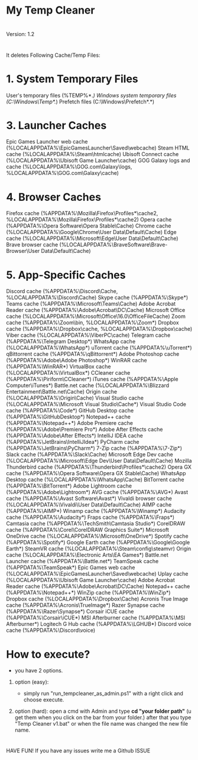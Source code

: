 # My Temp Cleaner 

#

Version: 1.2

#

It deletes Following Cache/Temp Files:

# 1. System Temporary Files
User's temporary files (%TEMP%\*.*)
Windows system temporary files (C:\Windows\Temp\*.*)
Prefetch files (C:\Windows\Prefetch\*.*)

# 3. Launcher Caches
   
Epic Games Launcher web cache (%LOCALAPPDATA%\EpicGamesLauncher\Saved\webcache)
Steam HTML cache (%LOCALAPPDATA%\Steam\htmlcache)
Ubisoft Connect cache (%LOCALAPPDATA%\Ubisoft Game Launcher\cache)
GOG Galaxy logs and cache (%LOCALAPPDATA%\GOG.com\Galaxy\logs, %LOCALAPPDATA%\GOG.com\Galaxy\cache)

# 4. Browser Caches

Firefox cache (%APPDATA%\Mozilla\Firefox\Profiles\*\cache2, %LOCALAPPDATA%\Mozilla\Firefox\Profiles\*\cache2)
Opera cache (%APPDATA%\Opera Software\Opera Stable\Cache)
Chrome cache (%LOCALAPPDATA%\Google\Chrome\User Data\Default\Cache)
Edge cache (%LOCALAPPDATA%\Microsoft\Edge\User Data\Default\Cache)
Brave browser cache (%LOCALAPPDATA%\BraveSoftware\Brave-Browser\User Data\Default\Cache)

# 5. App-Specific Caches
   
Discord cache (%APPDATA%\Discord\Cache, %LOCALAPPDATA%\Discord\Cache)
Skype cache (%APPDATA%\Skype\*)
Teams cache (%APPDATA%\Microsoft\Teams\Cache)
Adobe Acrobat Reader cache (%APPDATA%\Adobe\Acrobat\DC\Cache)
Microsoft Office cache (%LOCALAPPDATA%\Microsoft\Office\16.0\OfficeFileCache)
Zoom cache (%APPDATA%\Zoom\bin, %LOCALAPPDATA%\Zoom\*)
Dropbox cache (%APPDATA%\Dropbox\cache, %LOCALAPPDATA%\Dropbox\cache)
Viber cache (%LOCALAPPDATA%\ViberPC\cache)
Telegram cache (%APPDATA%\Telegram Desktop\*)
WhatsApp cache (%LOCALAPPDATA%\WhatsApp\*)
uTorrent cache (%APPDATA%\uTorrent\*)
qBittorrent cache (%APPDATA%\qBittorrent\*)
Adobe Photoshop cache (%APPDATA%\Adobe\Adobe Photoshop\*)
WinRAR cache (%APPDATA%\WinRAR\*)
VirtualBox cache (%LOCALAPPDATA%\VirtualBox\*)
CCleaner cache (%APPDATA%\Piriform\CCleaner\*)
iTunes cache (%APPDATA%\Apple Computer\iTunes\*)
Battle.net cache (%LOCALAPPDATA%\Blizzard Entertainment\Battle.net\Cache)
Origin cache (%LOCALAPPDATA%\Origin\Cache)
Visual Studio cache (%LOCALAPPDATA%\Microsoft Visual Studio\Cache\*)
Visual Studio Code cache (%APPDATA%\Code\*)
GitHub Desktop cache (%APPDATA%\GitHubDesktop\*)
Notepad++ cache (%APPDATA%\Notepad++\*)
Adobe Premiere cache (%APPDATA%\Adobe\Premiere Pro\*)
Adobe After Effects cache (%APPDATA%\Adobe\After Effects\*)
IntelliJ IDEA cache (%APPDATA%\JetBrains\IntelliJIdea\*)
PyCharm cache (%APPDATA%\JetBrains\PyCharm\*)
7-Zip cache (%APPDATA%\7-Zip\*)
Slack cache (%APPDATA%\Slack\Cache)
Microsoft Edge Dev cache (%LOCALAPPDATA%\Microsoft\Edge Dev\User Data\Default\Cache)
Mozilla Thunderbird cache (%APPDATA%\Thunderbird\Profiles\*\cache2)
Opera GX cache (%APPDATA%\Opera Software\Opera GX Stable\Cache)
WhatsApp Desktop cache (%LOCALAPPDATA%\WhatsApp\Cache)
BitTorrent cache (%APPDATA%\BitTorrent\*)
Adobe Lightroom cache (%APPDATA%\Adobe\Lightroom\*)
AVG cache (%APPDATA%\AVG\*)
Avast cache (%APPDATA%\Avast Software\Avast\*)
Vivaldi browser cache (%LOCALAPPDATA%\Vivaldi\User Data\Default\Cache)
AIMP cache (%APPDATA%\AIMP\*)
Winamp cache (%APPDATA%\Winamp\*)
Audacity cache (%APPDATA%\Audacity\*)
Fraps cache (%APPDATA%\Fraps\*)
Camtasia cache (%APPDATA%\TechSmith\Camtasia Studio\*)
CorelDRAW cache (%APPDATA%\Corel\CorelDRAW Graphics Suite\*)
Microsoft OneDrive cache (%LOCALAPPDATA%\Microsoft\OneDrive\*)
Spotify cache (%APPDATA%\Spotify\*)
Google Earth cache (%APPDATA%\Google\Google Earth\*)
SteamVR cache (%LOCALAPPDATA%\Steam\config\steamvr)
Origin cache (%LOCALAPPDATA%\Electronic Arts\EA Games\*)
Battle.net Launcher cache (%APPDATA%\Battle.net\*)
TeamSpeak cache (%APPDATA%\TeamSpeak\*)
Epic Games web cache (%LOCALAPPDATA%\EpicGamesLauncher\Saved\webcache)
Uplay cache (%LOCALAPPDATA%\Ubisoft Game Launcher\cache)
Adobe Acrobat Reader cache (%APPDATA%\Adobe\Acrobat\DC\Cache)
Notepad++ cache (%APPDATA%\Notepad++\*)
WinZip cache (%APPDATA%\WinZip\*)
Dropbox cache (%LOCALAPPDATA%\Dropbox\Cache)
Acronis True Image cache (%APPDATA%\Acronis\TrueImage\*)
Razer Synapse cache (%APPDATA%\Razer\Synapse\*)
Corsair iCUE cache (%APPDATA%\Corsair\iCUE\*)
MSI Afterburner cache (%APPDATA%\MSI Afterburner\*)
Logitech G Hub cache (%APPDATA%\LGHUB\*)
Discord voice cache (%APPDATA%\Discord\voice)

# How to execute?

- you have 2 options.

1. option (easy):
   - simply run "run_tempcleaner_as_admin.ps1" with a right click and choose execute.
  
2. option (hard):
   open a cmd with Admin and type **cd "your folder path"** (u get them when you click on the bar from your folder.) after that you type "Temp Cleaner v1.bat" or when the file name was changed the new file name.

#

HAVE FUN! If you have any issues write me a Github ISSUE

#

